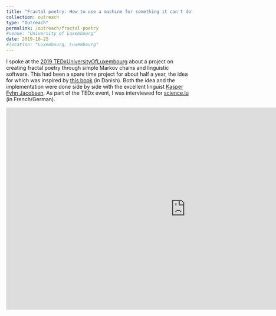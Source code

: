 ```yaml
---
title: "Fractal poetry: How to use a machine for something it can't do"
collection: outreach
type: "Outreach"
permalink: /outreach/fractal-poetry
#venue: "University of Luxembourg"
date: 2019-10-25
#location: "Luxembourg, Luxembourg"
---
```


I spoke at the [2019 TEDxUniversityOfLuxembourg][1] about a project on creating fractal poetry through simple Markov chains and linguistic software. 
This had been a spare time project for about half a year, the idea for which was inspired by [this book][2] (in Danish). 
Both the idea and the implementation were done side by side with the excellent linguist [Kasper Fyhn Jacobsen][3].
As part of the TEDx event, I was interviewed for [science.lu][4] (in French/German).

<iframe width="972" height="547" src="https://www.youtube.com/embed/RLLu168QxVQ" frameborder="0" allow="accelerometer; autoplay; clipboard-write; encrypted-media; gyroscope; picture-in-picture" allowfullscreen></iframe>



[1]: http://tedxuniversityofluxembourg.com/2018/2019/09/09/introducing-our-speaker-andreas-bock-michelsen/
[2]: https://www.gyldendal.dk/produkter/parasitsonetterne-9788702237863
[3]: https://www.linkedin.com/in/kasper-fyhn-jacobsen-2ba049102/?originalSubdomain=dk
[4]: https://www.science.lu/fr/tedxuniversityofluxembourg/quand-lordinateur-devient-poete
